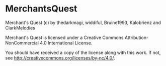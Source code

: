 # MerchantsQuest

Merchant's Quest (c) by thedarkmagi, widdiful, Bruine1993, Kalobrienz and ClarkMelodies

Merchant's Quest is licensed under a
Creative Commons Attribution-NonCommercial 4.0 International License.

You should have received a copy of the license along with this
work. If not, see <http://creativecommons.org/licenses/by-nc/4.0/>.
